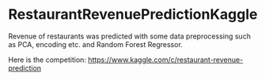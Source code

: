 # RestaurantRevenuePredictionKaggle
Revenue of restaurants was predicted with some data preprocessing such as PCA, encoding etc. and Random Forest Regressor.


Here is the competition: https://www.kaggle.com/c/restaurant-revenue-prediction

